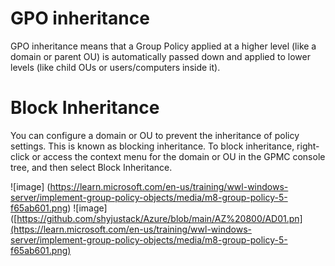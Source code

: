 # GPO inheritance

GPO inheritance means that a Group Policy applied at a higher level (like a domain or parent OU) is automatically passed down and applied to lower levels (like child OUs or users/computers inside it).
# Block Inheritance
You can configure a domain or OU to prevent the inheritance of policy settings. This is known as blocking inheritance. To block inheritance, right-click or access the context menu for the domain or OU in the GPMC console tree, and then select Block Inheritance.

![image] (https://learn.microsoft.com/en-us/training/wwl-windows-server/implement-group-policy-objects/media/m8-group-policy-5-f65ab601.png)
![image]([https://github.com/shyjustack/Azure/blob/main/AZ%20800/AD01.pn](https://learn.microsoft.com/en-us/training/wwl-windows-server/implement-group-policy-objects/media/m8-group-policy-5-f65ab601.png)

